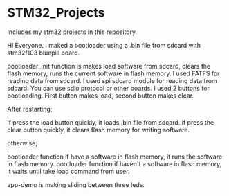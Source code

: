 # STM32_Projects
Includes my stm32 projects in this repository.

Hi Everyone. 
I maked a bootloader using a .bin file from sdcard with stm32f103 bluepill board.

bootloader_init function is makes load software from sdcard, clears the flash memory, runs the current software in flash memory.
I used FATFS for reading data from sdcard.
I used spi sdcard module for reading data from sdcard. You can use sdio protocol or other boards.
I used 2 buttons for bootloading.
First button makes load, second button makes clear.

After restarting;

if press the load button quickly, it loads .bin file from sdcard.
if press the clear button quickly, it clears flash memory for writing software.

otherwise;

bootloader function if have a software in flash memory, it runs the software in flash memory.
bootloader function if haven't a software in flash memory, it waits until take load command from user.

app-demo is making sliding between three leds.
